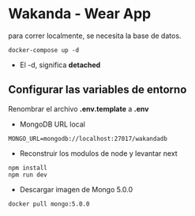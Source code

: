 # Wakanda - Wear App
para correr localmente, se necesita la base de datos.
```
docker-compose up -d
```

* El -d, significa __detached__

## Configurar las variables de entorno
Renombrar el archivo __.env.template__ a __.env__
* MongoDB URL local
```
MONGO_URL=mongodb://localhost:27017/wakandadb
```

* Reconstruir los modulos de node y levantar next
```
npm install
npm run dev
```

* Descargar imagen de Mongo 5.0.0
```
docker pull mongo:5.0.0
```